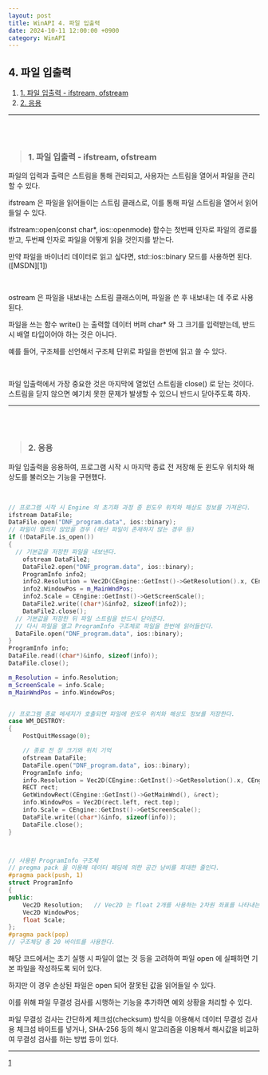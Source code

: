 ```yaml
---
layout: post
title: WinAPI 4. 파일 입출력
date: 2024-10-11 12:00:00 +0900
category: WinAPI
---
```


## 4. 파일 입출력

1. [1. 파일 입출력 - ifstream, ofstream](#1-파일-입출력---ifstream-ofstream)
2. [2. 응용](#2-응용)

---

<br><br>

>### 1. 파일 입출력 - ifstream, ofstream

파일의 입력과 출력은 스트림을 통해 관리되고, 사용자는 스트림을 열어서 파일을 관리할 수 있다.

ifstream 은 파일을 읽어들이는 스트림 클래스로, 이를 통해 파일 스트림을 열어서 읽어들일 수 있다.

ifstream::open(const char*, ios::openmode) 함수는 첫번째 인자로 파일의 경로를 받고, 두번째 인자로 파일을 어떻게 읽을 것인지를 받는다.

만약 파일을 바이너리 데이터로 읽고 싶다면, std::ios::binary 모드를 사용하면 된다. ([MSDN][1])

<br>

ostream 은 파일을 내보내는 스트림 클래스이며, 파일을 쓴 후 내보내는 데 주로 사용된다.

파일을 쓰는 함수 write() 는 출력할 데이터 버퍼 char* 와 그 크기를 입력받는데, 반드시 배열 타입이어야 하는 것은 아니다.

예를 들어, 구조체를 선언해서 구조체 단위로 파일을 한번에 읽고 쓸 수 있다.

<br>

파일 입출력에서 가장 중요한 것은 마지막에 열었던 스트림을 close() 로 닫는 것이다.
스트림을 닫지 않으면 예기치 못한 문제가 발생할 수 있으니 반드시 닫아주도록 하자.

---

<br><br>

>### 2. 응용

파일 입출력을 응용하여, 프로그램 시작 시 마지막 종료 전 저장해 둔 윈도우 위치와 해상도를 불러오는 기능을 구현했다.

<br>

```cpp
// 프로그램 시작 시 Engine 의 초기화 과정 중 윈도우 위치와 해상도 정보를 가져온다.
ifstream DataFile;
DataFile.open("DNF_program.data", ios::binary);
// 파일이 열리지 않았을 경우 (해단 파일이 존재하지 않는 경우 등)
if (!DataFile.is_open())  
{
  // 기본값을 저장한 파일을 내보낸다.
	ofstream DataFile2;
	DataFile2.open("DNF_program.data", ios::binary);
	ProgramInfo info2;
	info2.Resolution = Vec2D(CEngine::GetInst()->GetResolution().x, CEngine::GetInst()->GetResolution().y);
	info2.WindowPos = m_MainWndPos;
	info2.Scale = CEngine::GetInst()->GetScreenScale();
	DataFile2.write((char*)&info2, sizeof(info2));
	DataFile2.close();
  // 기본값을 저장한 뒤 파일 스트림을 반드시 닫아준다.
  // 다시 파일을 열고 ProgramInfo 구조체로 파일을 한번에 읽어들인다.
  DataFile.open("DNF_program.data", ios::binary);
}
ProgramInfo info;
DataFile.read((char*)&info, sizeof(info));
DataFile.close();

m_Resolution = info.Resolution;
m_ScreenScale = info.Scale;
m_MainWndPos = info.WindowPos;


// 프로그램 종료 메세지가 호출되면 파일에 윈도우 위치와 해상도 정보를 저장한다.
case WM_DESTROY:
{
    PostQuitMessage(0);

    // 종료 전 창 크기와 위치 기억
    ofstream DataFile;
    DataFile.open("DNF_program.data", ios::binary);
    ProgramInfo info;
    info.Resolution = Vec2D(CEngine::GetInst()->GetResolution().x, CEngine::GetInst()->GetResolution().y);
    RECT rect;
    GetWindowRect(CEngine::GetInst()->GetMainWnd(), &rect);
    info.WindowPos = Vec2D(rect.left, rect.top);
    info.Scale = CEngine::GetInst()->GetScreenScale();
    DataFile.write((char*)&info, sizeof(info));
    DataFile.close();
}



// 사용된 ProgramInfo 구조체
// pregma pack 을 이용해 데이터 패딩에 의한 공간 낭비를 최대한 줄인다.
#pragma pack(push, 1)
struct ProgramInfo
{
public:
	Vec2D Resolution;   // Vec2D 는 float 2개를 사용하는 2차원 좌표를 나타내는 구조체이다.
	Vec2D WindowPos;
	float Scale;
};
#pragma pack(pop)
// 구조체당 총 20 바이트를 사용한다.

```

해당 코드에서는 초기 실행 시 파일이 없는 것 등을 고려하여 파일 open 에 실패하면 기본 파일을 작성하도록 되어 있다.

하지만 이 경우 손상된 파일은 open 되어 잘못된 값을 읽어들일 수 있다.

이를 위해 파일 무결성 검사를 시행하는 기능을 추가하면 예외 상황을 처리할 수 있다.

파일 무결성 검사는 간단하게 체크섬(checksum) 방식을 이용해서 데이터 무결성 검사용 체크섬 바이트를 넣거나, SHA-256 등의 해시 알고리즘을 이용해서 해시값을 비교하여 무결성 검사를 하는 방법 등이 있다.


---

[1](https://learn.microsoft.com/ko-kr/cpp/standard-library/ios-base-class?view=msvc-170#openmode)